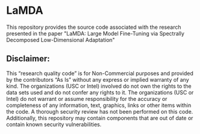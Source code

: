 # LaMDA
This repository provides the source code associated with the research presented in the paper "LaMDA: Large Model Fine-Tuning via Spectrally Decomposed Low-Dimensional Adaptation"

## Disclaimer:

This “research quality code” is for Non-Commercial purposes and provided by the contributors “As Is” without any express or implied warranty of any kind. The organizations (USC or Intel) involved do not own the rights to the data sets used and do not confer any rights to it. The organizations (USC or Intel) do not warrant or assume responsibility for the accuracy or completeness of any information, text, graphics, links or other items within the code. A thorough security review has not been performed on this code. Additionally, this repository may contain components that are out of date or contain known security vulnerabilities.
